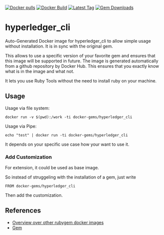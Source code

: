 [![Docker pulls](https://img.shields.io/docker/pulls/rubygem/hyperledger_cli.svg)](https://hub.docker.com/r/rubygem/hyperledger_cli/)
[![Docker Build](https://img.shields.io/docker/automated/rubygem/hyperledger_cli.svg)](https://hub.docker.com/r/rubygem/hyperledger_cli/)
[![Latest Tag](https://img.shields.io/github/tag/docker-rubygem/hyperledger_cli.svg)](https://hub.docker.com/r/rubygem/hyperledger_cli/)
[![Gem Downloads](https://img.shields.io/gem/dt/hyperledger_cli.svg)](https://rubygems.org/gems/hyperledger_cli/)
# hyperledger_cli

Auto-Generated Docker image for hyperledger_cli to allow simple usage without installation.
It is in sync with the original gem.

This allows to use a specific version of your favorite gem and ensures that this image will be supported in future.
The image is generated automatically from a github repository by Docker Hub.
This ensures that you exactly know what is in the image and what not.

It lets you use Ruby Tools without the need to install ruby on your machine.

## Usage

Usage via file system:

`docker run -v $(pwd):/work -ti docker-gems/hyperledger_cli`

Usage via Pipe:

`echo "test" | docker run -ti docker-gems/hyperledger_cli`

It depends on your specific use case how your want to use it.

### Add Customization

For extension, it could be used as base image.

So instead of struggeling with the installation of a gem, just write

`FROM docker-gems/hyperledger_cli`

Then add the customization.

## References

 - [Overview over other rubygem docker images](https://github.com/thinkbot/docker-rubygem)
 - [Gem](https://rubygems.org/gems/hyperledger_cli/)
